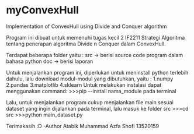 # myConvexHull
Implementation of ConvexHull using Divide and Conquer algorithm

Program ini dibuat untuk memenuhi tugas kecil 2 IF2211 Strategi Algoritma tentang penerapan algoritma Divide n Conquer dalam ConvexHull.

Terdapat beberapa folder yaitu :
src -> berisi source code program dalam bahasa python
doc -> berisi laporan

Untuk menjalankan program ini, diperlukan untuk meninstall python terlebih dahulu, lalu download modul-modul yang dibutuhkan, yaitu :
	1.numpy
	2.pandas
	3.matplotlib
	4.sklearn
Untuk melakukan instalasi dapat menggunakan command:
	>>>pip --install nama_module pada terminal

Lalu, untuk menjalankan program cukup menjalankan file main sesuai dataset yang ingin dijalankan pada terminal, lalu masuk ke folder src
	>>>cd src
	>>>python main_dataset.py

Terimakasih :D
-Author Atabik Muhammad Azfa Shofi 13520159